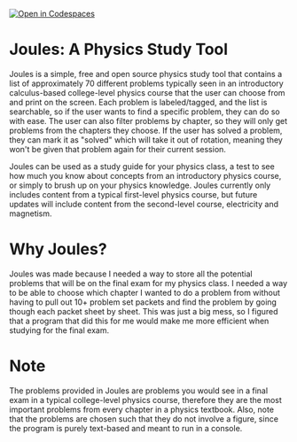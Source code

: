 [![Open in Codespaces](https://classroom.github.com/assets/launch-codespace-2972f46106e565e64193e422d61a12cf1da4916b45550586e14ef0a7c637dd04.svg)](https://classroom.github.com/open-in-codespaces?assignment_repo_id=19433968)

# Joules: A Physics Study Tool

Joules is a simple, free and open source physics study tool that contains a list of  approximately 70 different problems typically seen in an introductory calculus-based college-level physics course that the user can choose from and print on the screen. Each problem is labeled/tagged, and the list is searchable, so if the user wants to find a specific problem, they can do so with ease. The user can also filter problems by chapter, so they will only get problems from the chapters they choose. If the user has solved a problem, they can mark it as "solved" which will take it out of rotation, meaning they won't be given that problem again for their current session.

Joules can be used as a study guide for your physics class, a test to see how much you know about concepts from an introductory physics course, or simply to brush up on your physics knowledge. Joules currently only includes content from a typical first-level physics course, but future updates will include content from the second-level course, electricity and magnetism.

# Why Joules?
Joules was made because I needed a way to store all the potential problems that will be on the final exam for my physics class. I needed a way to be able to choose which chapter I wanted to do a problem from without having to pull out 10+ problem set packets and find the problem by going though each packet sheet by sheet. This was just a big mess, so I figured that a program that did this for me would make me more efficient when studying for the final exam.

# Note
The problems provided in Joules are problems you would see in a final exam in a typical college-level physics course, therefore they are the most important problems from every chapter in a physics textbook. Also, note that the problems are chosen such that they do not involve a figure, since the program is purely text-based and meant to run in a console.
